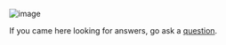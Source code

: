 ![image](https://user-images.githubusercontent.com/20506/195725181-b3dcbb52-8ced-4048-ad0e-f9003c902949.png)

If you came here looking for answers, go ask a [question](https://github.com/timkoopmans/shrugs.io/discussions/categories/q-a).
